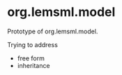 org.lemsml.model
================

Prototype of org.lemsml.model.

Trying to address
 - free form
 - inheritance
 

